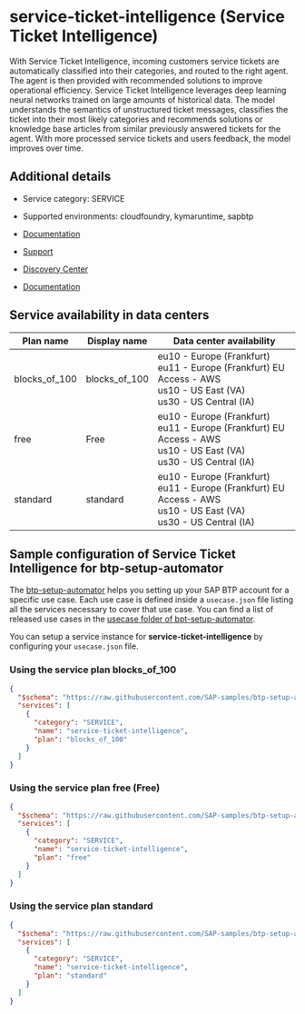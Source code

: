 # service-ticket-intelligence (Service Ticket Intelligence)

With Service Ticket Intelligence, incoming customers service tickets are automatically classified into their categories, and routed to the right agent. The agent is then provided with recommended solutions to improve operational efficiency. Service Ticket Intelligence leverages deep learning neural networks trained on large amounts of historical data. The model understands the semantics of unstructured ticket messages, classifies the ticket into their most likely categories and recommends solutions or knowledge base articles from similar previously answered tickets for the agent. With more processed service tickets and users feedback, the model improves over time.

## Additional details
- Service category: SERVICE
- Supported environments: cloudfoundry, kymaruntime, sapbtp

- [Documentation](https://help.sap.com/stint)
- [Support](https://help.sap.com/viewer/934ccff77ddb4fa2bf268a0085984db0/LATEST/en-US/76a77fbf8d3645978d98711450f0b8bc.html)
- [Discovery Center](https://discovery-center.cloud.sap/serviceCatalog/service-ticket-intelligence)
- [Documentation](https://help.sap.com/viewer/product/SERVICE_TICKET_INTELLIGENCE)

## Service availability in data centers

| Plan name | Display name | Data center availability  |
|------|----------------|---------------------------|
|  blocks_of_100  |  blocks_of_100  | eu10 - Europe (Frankfurt)<br> eu11 - Europe (Frankfurt) EU Access - AWS<br> us10 - US East (VA)<br> us30 - US Central (IA)  |
|  free  |  Free  | eu10 - Europe (Frankfurt)<br> eu11 - Europe (Frankfurt) EU Access - AWS<br> us10 - US East (VA)<br> us30 - US Central (IA)  |
|  standard  |  standard  | eu10 - Europe (Frankfurt)<br> eu11 - Europe (Frankfurt) EU Access - AWS<br> us10 - US East (VA)<br> us30 - US Central (IA)  |

## Sample configuration of **Service Ticket Intelligence** for btp-setup-automator

The [btp-setup-automator](https://github.com/SAP-samples/btp-setup-automator) helps you setting up your SAP BTP account for a specific use case. Each use case is defined inside a `usecase.json` file listing all the services necessary to cover that use case. You can find a list of released use cases in the [usecase folder of bpt-setup-automator](https://github.com/SAP-samples/btp-setup-automator/tree/main/usecases).

You can setup a service instance for **service-ticket-intelligence** by configuring your `usecase.json` file.

### Using the service plan **blocks_of_100**

```json
{
  "$schema": "https://raw.githubusercontent.com/SAP-samples/btp-setup-automator/main/libs/btpsa-usecase.json",
  "services": [
    {
      "category": "SERVICE",
      "name": "service-ticket-intelligence",
      "plan": "blocks_of_100"
    }
  ]
}
```

### Using the service plan **free** (Free)

```json
{
  "$schema": "https://raw.githubusercontent.com/SAP-samples/btp-setup-automator/main/libs/btpsa-usecase.json",
  "services": [
    {
      "category": "SERVICE",
      "name": "service-ticket-intelligence",
      "plan": "free"
    }
  ]
}
```

### Using the service plan **standard**

```json
{
  "$schema": "https://raw.githubusercontent.com/SAP-samples/btp-setup-automator/main/libs/btpsa-usecase.json",
  "services": [
    {
      "category": "SERVICE",
      "name": "service-ticket-intelligence",
      "plan": "standard"
    }
  ]
}
```
